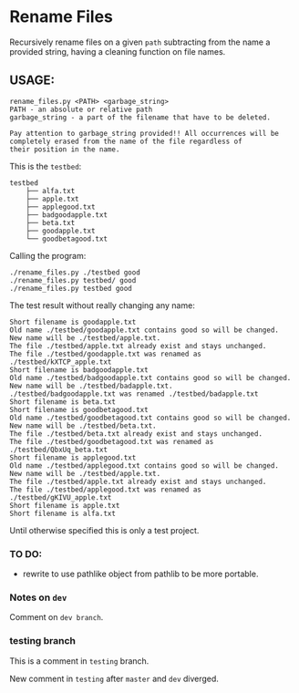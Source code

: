 # Rename Files

Recursively rename files on a given `path` subtracting from the name a provided string, having a cleaning function on file names.

## USAGE:
	rename_files.py <PATH> <garbage_string>
    PATH - an absolute or relative path
    garbage_string - a part of the filename that have to be deleted.
    
    Pay attention to garbage_string provided!! All occurrences will be
    completely erased from the name of the file regardless of
    their position in the name.

This is the `testbed`:

    testbed
        ├── alfa.txt
        ├── apple.txt
        ├── applegood.txt
        ├── badgoodapple.txt
        ├── beta.txt
        ├── goodapple.txt
        └── goodbetagood.txt

Calling the program:

    ./rename_files.py ./testbed good
    ./rename_files.py testbed/ good
    ./rename_files.py testbed good

The test result without really changing any name:

    Short filename is goodapple.txt
    Old name ./testbed/goodapple.txt contains good so will be changed.
    New name will be ./testbed/apple.txt.
    The file ./testbed/apple.txt already exist and stays unchanged.
    The file ./testbed/goodapple.txt was renamed as ./testbed/kXTCP_apple.txt
    Short filename is badgoodapple.txt
    Old name ./testbed/badgoodapple.txt contains good so will be changed.
    New name will be ./testbed/badapple.txt.
    ./testbed/badgoodapple.txt was renamed ./testbed/badapple.txt
    Short filename is beta.txt
    Short filename is goodbetagood.txt
    Old name ./testbed/goodbetagood.txt contains good so will be changed.
    New name will be ./testbed/beta.txt.
    The file ./testbed/beta.txt already exist and stays unchanged.
    The file ./testbed/goodbetagood.txt was renamed as ./testbed/QbxUq_beta.txt
    Short filename is applegood.txt
    Old name ./testbed/applegood.txt contains good so will be changed.
    New name will be ./testbed/apple.txt.
    The file ./testbed/apple.txt already exist and stays unchanged.
    The file ./testbed/applegood.txt was renamed as ./testbed/gKIVU_apple.txt
    Short filename is apple.txt
    Short filename is alfa.txt

Until otherwise specified this is only a test project.
 
### TO DO:
- rewrite to use pathlike object from pathlib to be more portable.

### Notes on `dev`
Comment on `dev branch`.
### testing branch
This is a comment in `testing` branch.

New comment in `testing` after `master` and `dev` diverged.
